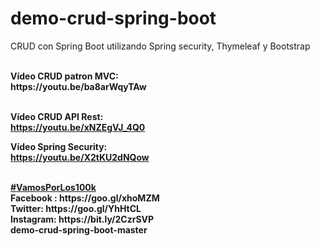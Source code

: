 # demo-crud-spring-boot
CRUD con Spring Boot utilizando Spring security, Thymeleaf y Bootstrap

<br>
<b>Vídeo CRUD patron MVC:</b><br>
<b>https://youtu.be/ba8arWqyTAw</b><br>
<br>


<b>Vídeo CRUD API Rest:</b><br>
<b>https://youtu.be/xNZEgVJ_4Q0</b><br>


<b>Vídeo Spring Security:</b><br>
<b>https://youtu.be/X2tKU2dNQow</b><br>

<br>
<b><a href="https://goo.gl/v2Oej4" target="_blank">#VamosPorLos100k</a><b>
<br>
Facebook : https://goo.gl/xhoMZM<br>
Twitter: https://goo.gl/YhHtCL<br>
Instagram: https://bit.ly/2CzrSVP<br>
demo-crud-spring-boot-master
